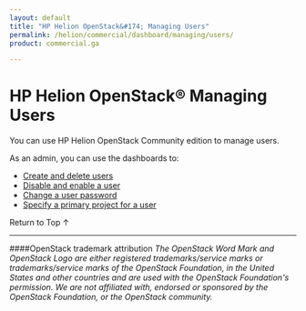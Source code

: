 ```yaml
---
layout: default
title: "HP Helion OpenStack&#174; Managing Users"
permalink: /helion/commercial/dashboard/managing/users/
product: commercial.ga

---
```

<!--UNDER REVISION-->

<script>

function PageRefresh {
onLoad="window.refresh"
}

PageRefresh();

</script>

<!--
<p style="font-size: small;"> <a href="/helion/commercial/ga1/install/">&#9664; PREV</a> | <a href="/helion/commercial/ga1/install-overview/">&#9650; UP</a> | <a href="/helion/commercial/ga1/">NEXT &#9654;</a> </p>
-->

# HP Helion OpenStack&#174; Managing Users

You can use HP Helion OpenStack Community edition to manage users.</p>

As an admin, you can use the dashboards to:</p>

* <a href="/helion/community/users/create/">Create and delete users</a></li>
* <a href="/helion/community/users/enable/">Disable and enable a user</a></li>
* <a href="/helion/community/users/password/">Change a user password</a></li>
* <a href="/helion/community/projects/primary/">Specify a primary project for a user</a></li>

<a href="#top" style="padding:14px 0px 14px 0px; text-decoration: none;"> Return to Top &#8593; </a>


----
####OpenStack trademark attribution
*The OpenStack Word Mark and OpenStack Logo are either registered trademarks/service marks or trademarks/service marks of the OpenStack Foundation, in the United States and other countries and are used with the OpenStack Foundation's permission. We are not affiliated with, endorsed or sponsored by the OpenStack Foundation, or the OpenStack community.*